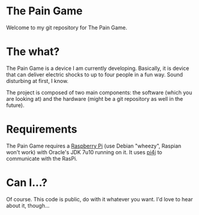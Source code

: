 The Pain Game
========
Welcome to my git repository for The Pain Game.

The what?
========
The Pain Game is a device I am currently developing. Basically, it is device that can deliver electric shocks to up to four people in a fun way. Sound disturbing at first, I know.

The project is composed of two main components: the software (which you are looking at) and the hardware (might be a git repository as well in the future).

Requirements
====
The Pain Game requires a [Raspberry Pi](http://www.raspberrypi.org) (use Debian "wheezy", Raspian won't work) with Oracle's JDK 7u10 running on it. It uses [pi4j](https://github.com/Pi4J/pi4j/) to communicate with the RasPi.

Can I...?
===
Of course. This code is public, do with it whatever you want. I'd love to hear about it, though...